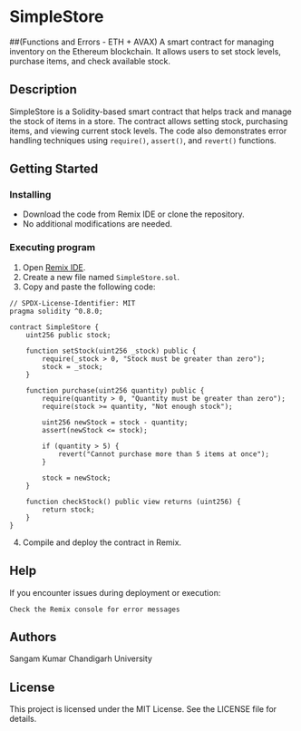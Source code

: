 # SimpleStore 
##(Functions and Errors - ETH + AVAX)
A smart contract for managing inventory on the Ethereum blockchain. It allows users to set stock levels, purchase items, and check available stock.

## Description

SimpleStore is a Solidity-based smart contract that helps track and manage the stock of items in a store. The contract allows setting stock, purchasing items, and viewing current stock levels. The code also demonstrates error handling techniques using `require()`, `assert()`, and `revert()` functions.

## Getting Started

### Installing

* Download the code from Remix IDE or clone the repository.
* No additional modifications are needed.

### Executing program

1. Open [Remix IDE](https://remix.ethereum.org).
2. Create a new file named `SimpleStore.sol`.
3. Copy and paste the following code:

```solidity
// SPDX-License-Identifier: MIT
pragma solidity ^0.8.0;

contract SimpleStore {
    uint256 public stock;

    function setStock(uint256 _stock) public {
        require(_stock > 0, "Stock must be greater than zero");
        stock = _stock;
    }

    function purchase(uint256 quantity) public {
        require(quantity > 0, "Quantity must be greater than zero");
        require(stock >= quantity, "Not enough stock");

        uint256 newStock = stock - quantity;
        assert(newStock <= stock);

        if (quantity > 5) {
            revert("Cannot purchase more than 5 items at once");
        }

        stock = newStock;
    }

    function checkStock() public view returns (uint256) {
        return stock;
    }
}
```

4. Compile and deploy the contract in Remix.

## Help

If you encounter issues during deployment or execution:
```
Check the Remix console for error messages
```

## Authors

Sangam Kumar
Chandigarh University

## License

This project is licensed under the MIT License. See the LICENSE file for details.
